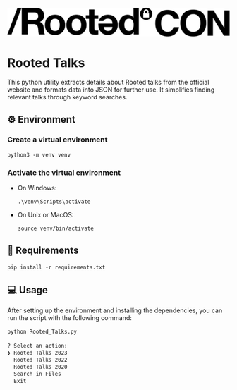 
<p align="center">
  <img src="../../../images/logos/Rootedcon.png">
</p>


# Rooted Talks

This python utility extracts details about Rooted talks from the official website and formats data into JSON for further use. It simplifies finding relevant talks through keyword searches.


## ⚙️ Environment


### Create a virtual environment

```
python3 -m venv venv
```


### Activate the virtual environment

* On Windows:
    ```
    .\venv\Scripts\activate
    ```

* On Unix or MacOS:
    ```
    source venv/bin/activate
    ```

## 📝 Requirements

```
pip install -r requirements.txt
```


## 💻 Usage
After setting up the environment and installing the dependencies, you can run the script with the following command:

```
python Rooted_Talks.py

? Select an action:
❯ Rooted Talks 2023
  Rooted Talks 2022
  Rooted Talks 2020
  Search in Files
  Exit
```

<!--
## Past Editions

* [RootedCON Valencia 2023](https://www.rootedcon.com/archive/rootedvlc2023/)
* [RootedCON Madrid 2023](https://www.rootedcon.com/archive/rooted2023/)
* [RootedCON Valencia 2022](https://www.rootedcon.com/archive/rootedvlc2022/)
* [RootedCON Madrid 2022](https://www.rootedcon.com/archive/rooted2022/)
* [RootedCON Málaga 2021](https://www.rootedcon.com/archive/rootedmlg2021/)
* [RootedCON Madrid 2020](https://www.rootedcon.com/archive/rooted2020/)
* [RootedCON Valencia 2019](https://www.rootedcon.com/archive/rootedvlc2019/)
* [RootedCON Madrid 2019](https://www.rootedcon.com/archive/rooted2019/)
* [RootedCON Valencia 2018](https://www.rootedcon.com/archive/rootedvlc2018/)
* [RootedCON Madrid 2018](https://www.rootedcon.com/archive/rooted2018/)
* [RootedCON Madrid 2017](https://www.rootedcon.com/archive/rooted2017/)
* [RootedCON Madrid 2016](https://www.rootedcon.com/archive/rooted2016/)
* [RootedCON Madrid 2015](https://www.rootedcon.com/archive/rooted2015/)
* [RootedCON Madrid 2014](https://www.rootedcon.com/archive/rooted2014/)
* [RootedCON Madrid 2013](https://www.rootedcon.com/archive/rooted2013/)
* [RootedCON Madrid 2012](https://www.rootedcon.com/archive/rooted2012/)
* [RootedCON Madrid 2011](https://www.rootedcon.com/archive/rooted2011/)
* [RootedCON Madrid 2010](https://www.rootedcon.com/archive/rooted2010/)
-->
